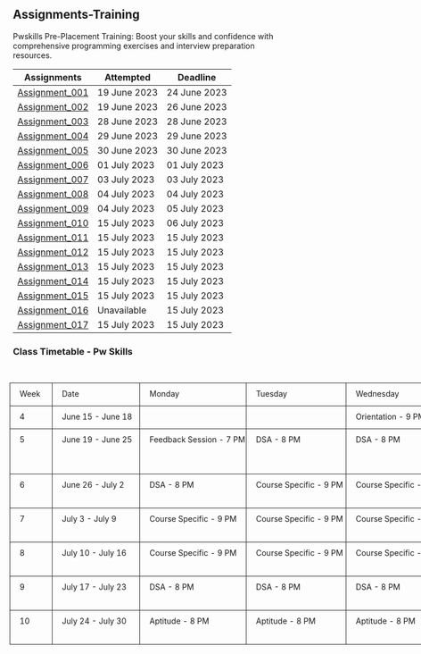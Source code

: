 ## Assignments-Training
Pwskills Pre-Placement Training: Boost your skills and confidence with comprehensive programming exercises and interview preparation resources.

|Assignments|Attempted|Deadline|
|-----|-----|-----|
|[Assignment_001](https://github.com/navneetguptacse/Assignments-Training/blob/main/Assignment_001.ipynb)| 19 June 2023|24 June 2023|
|[Assignment_002](https://github.com/navneetguptacse/Assignments-Training/blob/main/Assignment_002.ipynb)| 19 June 2023|26 June 2023|
|[Assignment_003](https://github.com/navneetguptacse/Assignments-Training/blob/main/Assignment_003.ipynb)| 28 June 2023|28 June 2023|
|[Assignment_004](https://github.com/navneetguptacse/Assignments-Training/blob/main/Assignment_004.ipynb)| 29 June 2023|29 June 2023|
|[Assignment_005](https://github.com/navneetguptacse/Assignments-Training/blob/main/Assignment_005.ipynb)| 30 June 2023|30 June 2023|
|[Assignment_006](https://github.com/navneetguptacse/Assignments-Training/blob/main/Assignment_006.ipynb)| 01 July 2023|01 July 2023|
|[Assignment_007](https://github.com/navneetguptacse/Assignments-Training/blob/main/Assignment_007.ipynb)| 03 July 2023|03 July 2023|
|[Assignment_008](https://github.com/navneetguptacse/Assignments-Training/blob/main/Assignment_008.ipynb)| 04 July 2023|04 July 2023|
|[Assignment_009](https://github.com/navneetguptacse/Assignments-Training/blob/main/Assignment_009.ipynb)| 04 July 2023|05 July 2023|
|[Assignment_010](https://github.com/navneetguptacse/Assignments-Training/blob/main/Assignment_010.ipynb)| 15 July 2023|06 July 2023|
|[Assignment_011](https://github.com/navneetguptacse/Assignments-Training/blob/main/Assignment_011.ipynb)| 15 July 2023|15 July 2023|
|[Assignment_012](https://github.com/navneetguptacse/Assignments-Training/blob/main/Assignment_012.ipynb)| 15 July 2023|15 July 2023|
|[Assignment_013](https://github.com/navneetguptacse/Assignments-Training/blob/main/Assignment_013.ipynb)| 15 July 2023|15 July 2023|
|[Assignment_014](https://github.com/navneetguptacse/Assignments-Training/blob/main/Assignment_014.ipynb)| 15 July 2023|15 July 2023|
|[Assignment_015](https://github.com/navneetguptacse/Assignments-Training/blob/main/Assignment_015.ipynb)| 15 July 2023|15 July 2023|
|[Assignment_016](https://github.com/navneetguptacse/Assignments-Training/blob/main/Assignment_016.ipynb)| Unavailable |15 July 2023|
|[Assignment_017](https://github.com/navneetguptacse/Assignments-Training/blob/main/Assignment_017.ipynb)| 15 July 2023|15 July 2023|


### Class Timetable - Pw Skills
<html>
  <body>
    <main style="display: flex; width: 100%; justify-content: center; padding-top: 5px;"><div style="max-width: 100%; min-width: 0px; width: 900px;"><div class="notion-page-content" style="flex-shrink: 0; flex-grow: 1; max-width: 100%; display: flex; align-items: flex-start; flex-direction: column; font-size: 16px; line-height: 1.5; width: 100%; z-index: 4; padding-bottom: 30vh; padding-left: calc(96px + env(safe-area-inset-left)); padding-right: calc(96px + env(safe-area-inset-right));"><div data-block-id="80b4672e-b4ea-4e14-8e3c-a7ff7c6c5fc6" class="notion-selectable notion-table-block" style="width: 1001px; max-width: 1001px; margin-top: 1px; margin-bottom: 1px; align-self: center;"><div contenteditable="false" data-content-editable-void="true" style="color: inherit; fill: inherit; position: relative; display: flex;"><div class="notion-scroller horizontal" style="flex-grow: 1; margin-left: -8px; z-index: 1; overflow: auto hidden; margin-right: 0px; margin-bottom: 0px;"><div class="notion-table-content" style="padding-left: 146.5px; padding-right: 146.5px;"><div data-block-id="80b4672e-b4ea-4e14-8e3c-a7ff7c6c5fc6" class="notion-selectable notion-table-block" style="width: 100%; position: relative; align-self: center;"><div style="display: flex;"><div style="padding: 8px 18px 18px 8px;"><div data-block-id="80b4672e-b4ea-4e14-8e3c-a7ff7c6c5fc6" class="notion-selectable notion-table-block notion-table-tbody-selectable" style="position: relative;"><div><table><tbody><tr class="notion-table-row"><td style="color: inherit; fill: inherit; border: 1px solid rgb(47, 47, 47); position: relative; vertical-align: top; text-align: start; min-width: 59px; max-width: 59px; min-height: 32px;"><div class="notion-table-cell"><div class="notion-table-cell-text" spellcheck="true" data-content-editable-leaf="true" contenteditable="false" style="max-width: 100%; width: 100%; white-space: pre-wrap; word-break: break-word; caret-color: rgba(255, 255, 255, 0.81); padding: 7px 9px; background-color: transparent; font-size: 14px; line-height: 20px;">Week</div></div></td><td style="color: inherit; fill: inherit; border: 1px solid rgb(47, 47, 47); position: relative; vertical-align: top; text-align: start; min-width: 140px; max-width: 140px; min-height: 32px;"><div class="notion-table-cell"><div class="notion-table-cell-text" spellcheck="true" data-content-editable-leaf="true" contenteditable="false" style="max-width: 100%; width: 100%; white-space: pre-wrap; word-break: break-word; caret-color: rgba(255, 255, 255, 0.81); padding: 7px 9px; background-color: transparent; font-size: 14px; line-height: 20px;">Date</div></div></td><td style="color: inherit; fill: inherit; border: 1px solid rgb(47, 47, 47); position: relative; vertical-align: top; text-align: start; min-width: 174px; max-width: 174px; min-height: 32px;"><div class="notion-table-cell"><div class="notion-table-cell-text" spellcheck="true" data-content-editable-leaf="true" contenteditable="false" style="max-width: 100%; width: 100%; white-space: pre-wrap; word-break: break-word; caret-color: rgba(255, 255, 255, 0.81); padding: 7px 9px; background-color: transparent; font-size: 14px; line-height: 20px;">Monday</div></div></td><td style="color: inherit; fill: inherit; border: 1px solid rgb(47, 47, 47); position: relative; vertical-align: top; text-align: start; min-width: 162px; max-width: 162px; min-height: 32px;"><div class="notion-table-cell"><div class="notion-table-cell-text" spellcheck="true" data-content-editable-leaf="true" contenteditable="false" style="max-width: 100%; width: 100%; white-space: pre-wrap; word-break: break-word; caret-color: rgba(255, 255, 255, 0.81); padding: 7px 9px; background-color: transparent; font-size: 14px; line-height: 20px;">Tuesday</div></div></td><td style="color: inherit; fill: inherit; border: 1px solid rgb(47, 47, 47); position: relative; vertical-align: top; text-align: start; min-width: 163px; max-width: 163px; min-height: 32px;"><div class="notion-table-cell"><div class="notion-table-cell-text" spellcheck="true" data-content-editable-leaf="true" contenteditable="false" style="max-width: 100%; width: 100%; white-space: pre-wrap; word-break: break-word; caret-color: rgba(255, 255, 255, 0.81); padding: 7px 9px; background-color: transparent; font-size: 14px; line-height: 20px;">Wednesday</div></div></td><td style="color: inherit; fill: inherit; border: 1px solid rgb(47, 47, 47); position: relative; vertical-align: top; text-align: start; min-width: 154px; max-width: 154px; min-height: 32px;"><div class="notion-table-cell"><div class="notion-table-cell-text" spellcheck="true" data-content-editable-leaf="true" contenteditable="false" style="max-width: 100%; width: 100%; white-space: pre-wrap; word-break: break-word; caret-color: rgba(255, 255, 255, 0.81); padding: 7px 9px; background-color: transparent; font-size: 14px; line-height: 20px;">Thursday</div></div></td><td style="color: inherit; fill: inherit; border: 1px solid rgb(47, 47, 47); position: relative; vertical-align: top; text-align: start; min-width: 164px; max-width: 164px; min-height: 32px;"><div class="notion-table-cell"><div class="notion-table-cell-text" spellcheck="true" data-content-editable-leaf="true" contenteditable="false" style="max-width: 100%; width: 100%; white-space: pre-wrap; word-break: break-word; caret-color: rgba(255, 255, 255, 0.81); padding: 7px 9px; background-color: transparent; font-size: 14px; line-height: 20px;">Friday</div></div></td><td style="color: inherit; fill: inherit; border: 1px solid rgb(47, 47, 47); position: relative; vertical-align: top; text-align: start; min-width: 144px; max-width: 144px; min-height: 32px;"><div class="notion-table-cell"><div class="notion-table-cell-text" spellcheck="true" data-content-editable-leaf="true" contenteditable="false" style="max-width: 100%; width: 100%; white-space: pre-wrap; word-break: break-word; caret-color: rgba(255, 255, 255, 0.81); padding: 7px 9px; background-color: transparent; font-size: 14px; line-height: 20px;">Saturday</div></div></td><td style="color: inherit; fill: inherit; border: 1px solid rgb(47, 47, 47); position: relative; vertical-align: top; text-align: start; min-width: 154px; max-width: 154px; min-height: 32px;"><div class="notion-table-cell"><div class="notion-table-cell-text" spellcheck="true" data-content-editable-leaf="true" contenteditable="false" style="max-width: 100%; width: 100%; white-space: pre-wrap; word-break: break-word; caret-color: rgba(255, 255, 255, 0.81); padding: 7px 9px; background-color: transparent; font-size: 14px; line-height: 20px;">Sunday</div></div></td></tr><tr class="notion-table-row"><td style="color: inherit; fill: inherit; border: 1px solid rgb(47, 47, 47); position: relative; vertical-align: top; text-align: start; min-width: 59px; max-width: 59px; min-height: 32px;"><div class="notion-table-cell"><div class="notion-table-cell-text" spellcheck="true" data-content-editable-leaf="true" contenteditable="false" style="max-width: 100%; width: 100%; white-space: pre-wrap; word-break: break-word; caret-color: rgba(255, 255, 255, 0.81); padding: 7px 9px; background-color: transparent; font-size: 14px; line-height: 20px;">4</div></div></td><td style="color: inherit; fill: inherit; border: 1px solid rgb(47, 47, 47); position: relative; vertical-align: top; text-align: start; min-width: 140px; max-width: 140px; min-height: 32px;"><div class="notion-table-cell"><div class="notion-table-cell-text" spellcheck="true" data-content-editable-leaf="true" contenteditable="false" style="max-width: 100%; width: 100%; white-space: pre-wrap; word-break: break-word; caret-color: rgba(255, 255, 255, 0.81); padding: 7px 9px; background-color: transparent; font-size: 14px; line-height: 20px;">June 15 - June 18</div></div></td><td style="color: inherit; fill: inherit; border: 1px solid rgb(47, 47, 47); position: relative; vertical-align: top; text-align: start; min-width: 174px; max-width: 174px; min-height: 32px;"><div class="notion-table-cell"><div class="notion-table-cell-text" spellcheck="true" data-content-editable-leaf="true" contenteditable="false" style="max-width: 100%; width: 100%; white-space: pre-wrap; word-break: break-word; caret-color: rgba(255, 255, 255, 0.81); padding: 7px 9px; background-color: transparent; font-size: 14px; line-height: 20px; min-height: 1em; color: rgba(255, 255, 255, 0.81); -webkit-text-fill-color: rgba(255, 255, 255, 0.282);"></div></div></td><td style="color: inherit; fill: inherit; border: 1px solid rgb(47, 47, 47); position: relative; vertical-align: top; text-align: start; min-width: 162px; max-width: 162px; min-height: 32px;"><div class="notion-table-cell"><div class="notion-table-cell-text" spellcheck="true" data-content-editable-leaf="true" contenteditable="false" style="max-width: 100%; width: 100%; white-space: pre-wrap; word-break: break-word; caret-color: rgba(255, 255, 255, 0.81); padding: 7px 9px; background-color: transparent; font-size: 14px; line-height: 20px; min-height: 1em; color: rgba(255, 255, 255, 0.81); -webkit-text-fill-color: rgba(255, 255, 255, 0.282);"></div></div></td><td style="color: inherit; fill: inherit; border: 1px solid rgb(47, 47, 47); position: relative; vertical-align: top; text-align: start; min-width: 163px; max-width: 163px; min-height: 32px;"><div class="notion-table-cell"><div class="notion-table-cell-text" spellcheck="true" data-content-editable-leaf="true" contenteditable="false" style="max-width: 100%; width: 100%; white-space: pre-wrap; word-break: break-word; caret-color: rgba(255, 255, 255, 0.81); padding: 7px 9px; background-color: transparent; font-size: 14px; line-height: 20px;">Orientation - 9 PM</div></div></td><td style="color: inherit; fill: inherit; border: 1px solid rgb(47, 47, 47); position: relative; vertical-align: top; text-align: start; min-width: 154px; max-width: 154px; min-height: 32px;"><div class="notion-table-cell"><div class="notion-table-cell-text" spellcheck="true" data-content-editable-leaf="true" contenteditable="false" style="max-width: 100%; width: 100%; white-space: pre-wrap; word-break: break-word; caret-color: rgba(255, 255, 255, 0.81); padding: 7px 9px; background-color: transparent; font-size: 14px; line-height: 20px;">Orientation - 9 PM</div></div></td><td style="color: inherit; fill: inherit; border: 1px solid rgb(47, 47, 47); position: relative; vertical-align: top; text-align: start; min-width: 164px; max-width: 164px; min-height: 32px;"><div class="notion-table-cell"><div class="notion-table-cell-text" spellcheck="true" data-content-editable-leaf="true" contenteditable="false" style="max-width: 100%; width: 100%; white-space: pre-wrap; word-break: break-word; caret-color: rgba(255, 255, 255, 0.81); padding: 7px 9px; background-color: transparent; font-size: 14px; line-height: 20px;">DSA - 9 PM</div></div></td><td style="color: inherit; fill: inherit; border: 1px solid rgb(47, 47, 47); position: relative; vertical-align: top; text-align: start; min-width: 144px; max-width: 144px; min-height: 32px;"><div class="notion-table-cell"><div class="notion-table-cell-text" spellcheck="true" data-content-editable-leaf="true" contenteditable="false" style="max-width: 100%; width: 100%; white-space: pre-wrap; word-break: break-word; caret-color: rgba(255, 255, 255, 0.81); padding: 7px 9px; background-color: transparent; font-size: 14px; line-height: 20px;">DSA - 9 PM</div></div></td><td style="color: inherit; fill: inherit; border: 1px solid rgb(47, 47, 47); position: relative; vertical-align: top; text-align: start; min-width: 154px; max-width: 154px; min-height: 32px;"><div class="notion-table-cell"><div class="notion-table-cell-text" spellcheck="true" data-content-editable-leaf="true" contenteditable="false" style="max-width: 100%; width: 100%; white-space: pre-wrap; word-break: break-word; caret-color: rgba(255, 255, 255, 0.81); padding: 7px 9px; background-color: transparent; font-size: 14px; line-height: 20px; min-height: 1em; color: rgba(255, 255, 255, 0.81); -webkit-text-fill-color: rgba(255, 255, 255, 0.282);"></div></div></td></tr><tr class="notion-table-row"><td style="color: inherit; fill: inherit; border: 1px solid rgb(47, 47, 47); position: relative; vertical-align: top; text-align: start; min-width: 59px; max-width: 59px; min-height: 32px;"><div class="notion-table-cell"><div class="notion-table-cell-text" spellcheck="true" data-content-editable-leaf="true" contenteditable="false" style="max-width: 100%; width: 100%; white-space: pre-wrap; word-break: break-word; caret-color: rgba(255, 255, 255, 0.81); padding: 7px 9px; background-color: transparent; font-size: 14px; line-height: 20px;">5</div></div></td><td style="color: inherit; fill: inherit; border: 1px solid rgb(47, 47, 47); position: relative; vertical-align: top; text-align: start; min-width: 140px; max-width: 140px; min-height: 32px;"><div class="notion-table-cell"><div class="notion-table-cell-text" spellcheck="true" data-content-editable-leaf="true" contenteditable="false" style="max-width: 100%; width: 100%; white-space: pre-wrap; word-break: break-word; caret-color: rgba(255, 255, 255, 0.81); padding: 7px 9px; background-color: transparent; font-size: 14px; line-height: 20px;">June 19 - June 25</div></div></td><td style="color: inherit; fill: inherit; border: 1px solid rgb(47, 47, 47); position: relative; vertical-align: top; text-align: start; min-width: 174px; max-width: 174px; min-height: 32px;"><div class="notion-table-cell"><div class="notion-table-cell-text" spellcheck="true" data-content-editable-leaf="true" contenteditable="false" style="max-width: 100%; width: 100%; white-space: pre-wrap; word-break: break-word; caret-color: rgba(255, 255, 255, 0.81); padding: 7px 9px; background-color: transparent; font-size: 14px; line-height: 20px;">Feedback Session - 7 PM</div></div></td><td style="color: inherit; fill: inherit; border: 1px solid rgb(47, 47, 47); position: relative; vertical-align: top; text-align: start; min-width: 162px; max-width: 162px; min-height: 32px;"><div class="notion-table-cell"><div class="notion-table-cell-text" spellcheck="true" data-content-editable-leaf="true" contenteditable="false" style="max-width: 100%; width: 100%; white-space: pre-wrap; word-break: break-word; caret-color: rgba(255, 255, 255, 0.81); padding: 7px 9px; background-color: transparent; font-size: 14px; line-height: 20px;">DSA - 8 PM</div></div></td><td style="color: inherit; fill: inherit; border: 1px solid rgb(47, 47, 47); position: relative; vertical-align: top; text-align: start; min-width: 163px; max-width: 163px; min-height: 32px;"><div class="notion-table-cell"><div class="notion-table-cell-text" spellcheck="true" data-content-editable-leaf="true" contenteditable="false" style="max-width: 100%; width: 100%; white-space: pre-wrap; word-break: break-word; caret-color: rgba(255, 255, 255, 0.81); padding: 7px 9px; background-color: transparent; font-size: 14px; line-height: 20px;">DSA - 8 PM</div></div></td><td style="color: inherit; fill: inherit; border: 1px solid rgb(47, 47, 47); position: relative; vertical-align: top; text-align: start; min-width: 154px; max-width: 154px; min-height: 32px;"><div class="notion-table-cell"><div class="notion-table-cell-text" spellcheck="true" data-content-editable-leaf="true" contenteditable="false" style="max-width: 100%; width: 100%; white-space: pre-wrap; word-break: break-word; caret-color: rgba(255, 255, 255, 0.81); padding: 7px 9px; background-color: transparent; font-size: 14px; line-height: 20px;">DSA - 8 PM</div></div></td><td style="color: inherit; fill: inherit; border: 1px solid rgb(47, 47, 47); position: relative; vertical-align: top; text-align: start; min-width: 164px; max-width: 164px; min-height: 32px;"><div class="notion-table-cell"><div class="notion-table-cell-text" spellcheck="true" data-content-editable-leaf="true" contenteditable="false" style="max-width: 100%; width: 100%; white-space: pre-wrap; word-break: break-word; caret-color: rgba(255, 255, 255, 0.81); padding: 7px 9px; background-color: transparent; font-size: 14px; line-height: 20px;">DSA - 8 PM</div></div></td><td style="color: inherit; fill: inherit; border: 1px solid rgb(47, 47, 47); position: relative; vertical-align: top; text-align: start; min-width: 144px; max-width: 144px; min-height: 32px;"><div class="notion-table-cell"><div class="notion-table-cell-text" spellcheck="true" data-content-editable-leaf="true" contenteditable="false" style="max-width: 100%; width: 100%; white-space: pre-wrap; word-break: break-word; caret-color: rgba(255, 255, 255, 0.81); padding: 7px 9px; background-color: transparent; font-size: 14px; line-height: 20px;">Profile Building - 7:30 PM
DSA - 9 PM</div></div></td><td style="color: inherit; fill: inherit; border: 1px solid rgb(47, 47, 47); position: relative; vertical-align: top; text-align: start; min-width: 154px; max-width: 154px; min-height: 32px;"><div class="notion-table-cell"><div class="notion-table-cell-text" spellcheck="true" data-content-editable-leaf="true" contenteditable="false" style="max-width: 100%; width: 100%; white-space: pre-wrap; word-break: break-word; caret-color: rgba(255, 255, 255, 0.81); padding: 7px 9px; background-color: transparent; font-size: 14px; line-height: 20px;">Mock Test - DSA</div></div></td></tr><tr class="notion-table-row"><td style="color: inherit; fill: inherit; border: 1px solid rgb(47, 47, 47); position: relative; vertical-align: top; text-align: start; min-width: 59px; max-width: 59px; min-height: 32px;"><div class="notion-table-cell"><div class="notion-table-cell-text" spellcheck="true" data-content-editable-leaf="true" contenteditable="false" style="max-width: 100%; width: 100%; white-space: pre-wrap; word-break: break-word; caret-color: rgba(255, 255, 255, 0.81); padding: 7px 9px; background-color: transparent; font-size: 14px; line-height: 20px;">6</div></div></td><td style="color: inherit; fill: inherit; border: 1px solid rgb(47, 47, 47); position: relative; vertical-align: top; text-align: start; min-width: 140px; max-width: 140px; min-height: 32px;"><div class="notion-table-cell"><div class="notion-table-cell-text" spellcheck="true" data-content-editable-leaf="true" contenteditable="false" style="max-width: 100%; width: 100%; white-space: pre-wrap; word-break: break-word; caret-color: rgba(255, 255, 255, 0.81); padding: 7px 9px; background-color: transparent; font-size: 14px; line-height: 20px;">June 26 - July 2</div></div></td><td style="color: inherit; fill: inherit; border: 1px solid rgb(47, 47, 47); position: relative; vertical-align: top; text-align: start; min-width: 174px; max-width: 174px; min-height: 32px;"><div class="notion-table-cell"><div class="notion-table-cell-text" spellcheck="true" data-content-editable-leaf="true" contenteditable="false" style="max-width: 100%; width: 100%; white-space: pre-wrap; word-break: break-word; caret-color: rgba(255, 255, 255, 0.81); padding: 7px 9px; background-color: transparent; font-size: 14px; line-height: 20px;">DSA - 8 PM</div></div></td><td style="color: inherit; fill: inherit; border: 1px solid rgb(47, 47, 47); position: relative; vertical-align: top; text-align: start; min-width: 162px; max-width: 162px; min-height: 32px;"><div class="notion-table-cell"><div class="notion-table-cell-text" spellcheck="true" data-content-editable-leaf="true" contenteditable="false" style="max-width: 100%; width: 100%; white-space: pre-wrap; word-break: break-word; caret-color: rgba(255, 255, 255, 0.81); padding: 7px 9px; background-color: transparent; font-size: 14px; line-height: 20px;">Course Specific - 9 PM</div></div></td><td style="color: inherit; fill: inherit; border: 1px solid rgb(47, 47, 47); position: relative; vertical-align: top; text-align: start; min-width: 163px; max-width: 163px; min-height: 32px;"><div class="notion-table-cell"><div class="notion-table-cell-text" spellcheck="true" data-content-editable-leaf="true" contenteditable="false" style="max-width: 100%; width: 100%; white-space: pre-wrap; word-break: break-word; caret-color: rgba(255, 255, 255, 0.81); padding: 7px 9px; background-color: transparent; font-size: 14px; line-height: 20px;">Course Specific - 9 PM</div></div></td><td style="color: inherit; fill: inherit; border: 1px solid rgb(47, 47, 47); position: relative; vertical-align: top; text-align: start; min-width: 154px; max-width: 154px; min-height: 32px;"><div class="notion-table-cell"><div class="notion-table-cell-text" spellcheck="true" data-content-editable-leaf="true" contenteditable="false" style="max-width: 100%; width: 100%; white-space: pre-wrap; word-break: break-word; caret-color: rgba(255, 255, 255, 0.81); padding: 7px 9px; background-color: transparent; font-size: 14px; line-height: 20px;">Course Specific - 9 PM</div></div></td><td style="color: inherit; fill: inherit; border: 1px solid rgb(47, 47, 47); position: relative; vertical-align: top; text-align: start; min-width: 164px; max-width: 164px; min-height: 32px;"><div class="notion-table-cell"><div class="notion-table-cell-text" spellcheck="true" data-content-editable-leaf="true" contenteditable="false" style="max-width: 100%; width: 100%; white-space: pre-wrap; word-break: break-word; caret-color: rgba(255, 255, 255, 0.81); padding: 7px 9px; background-color: transparent; font-size: 14px; line-height: 20px;">Course Specific - 9 PM</div></div></td><td style="color: inherit; fill: inherit; border: 1px solid rgb(47, 47, 47); position: relative; vertical-align: top; text-align: start; min-width: 144px; max-width: 144px; min-height: 32px;"><div class="notion-table-cell"><div class="notion-table-cell-text" spellcheck="true" data-content-editable-leaf="true" contenteditable="false" style="max-width: 100%; width: 100%; white-space: pre-wrap; word-break: break-word; caret-color: rgba(255, 255, 255, 0.81); padding: 7px 9px; background-color: transparent; font-size: 14px; line-height: 20px;">Soft Skills - 12 PM
Profile Building</div></div></td><td style="color: inherit; fill: inherit; border: 1px solid rgb(47, 47, 47); position: relative; vertical-align: top; text-align: start; min-width: 154px; max-width: 154px; min-height: 32px;"><div class="notion-table-cell"><div class="notion-table-cell-text" spellcheck="true" data-content-editable-leaf="true" contenteditable="false" style="max-width: 100%; width: 100%; white-space: pre-wrap; word-break: break-word; caret-color: rgba(255, 255, 255, 0.81); padding: 7px 9px; background-color: transparent; font-size: 14px; line-height: 20px;">Mock Test - Course Specific</div></div></td></tr><tr class="notion-table-row"><td style="color: inherit; fill: inherit; border: 1px solid rgb(47, 47, 47); position: relative; vertical-align: top; text-align: start; min-width: 59px; max-width: 59px; min-height: 32px;"><div class="notion-table-cell"><div class="notion-table-cell-text" spellcheck="true" data-content-editable-leaf="true" contenteditable="false" style="max-width: 100%; width: 100%; white-space: pre-wrap; word-break: break-word; caret-color: rgba(255, 255, 255, 0.81); padding: 7px 9px; background-color: transparent; font-size: 14px; line-height: 20px;">7</div></div></td><td style="color: inherit; fill: inherit; border: 1px solid rgb(47, 47, 47); position: relative; vertical-align: top; text-align: start; min-width: 140px; max-width: 140px; min-height: 32px;"><div class="notion-table-cell"><div class="notion-table-cell-text" spellcheck="true" data-content-editable-leaf="true" contenteditable="false" style="max-width: 100%; width: 100%; white-space: pre-wrap; word-break: break-word; caret-color: rgba(255, 255, 255, 0.81); padding: 7px 9px; background-color: transparent; font-size: 14px; line-height: 20px;">July 3 - July 9</div></div></td><td style="color: inherit; fill: inherit; border: 1px solid rgb(47, 47, 47); position: relative; vertical-align: top; text-align: start; min-width: 174px; max-width: 174px; min-height: 32px;"><div class="notion-table-cell"><div class="notion-table-cell-text" spellcheck="true" data-content-editable-leaf="true" contenteditable="false" style="max-width: 100%; width: 100%; white-space: pre-wrap; word-break: break-word; caret-color: rgba(255, 255, 255, 0.81); padding: 7px 9px; background-color: transparent; font-size: 14px; line-height: 20px;">Course Specific - 9 PM</div></div></td><td style="color: inherit; fill: inherit; border: 1px solid rgb(47, 47, 47); position: relative; vertical-align: top; text-align: start; min-width: 162px; max-width: 162px; min-height: 32px;"><div class="notion-table-cell"><div class="notion-table-cell-text" spellcheck="true" data-content-editable-leaf="true" contenteditable="false" style="max-width: 100%; width: 100%; white-space: pre-wrap; word-break: break-word; caret-color: rgba(255, 255, 255, 0.81); padding: 7px 9px; background-color: transparent; font-size: 14px; line-height: 20px;">Course Specific - 9 PM</div></div></td><td style="color: inherit; fill: inherit; border: 1px solid rgb(47, 47, 47); position: relative; vertical-align: top; text-align: start; min-width: 163px; max-width: 163px; min-height: 32px;"><div class="notion-table-cell"><div class="notion-table-cell-text" spellcheck="true" data-content-editable-leaf="true" contenteditable="false" style="max-width: 100%; width: 100%; white-space: pre-wrap; word-break: break-word; caret-color: rgba(255, 255, 255, 0.81); padding: 7px 9px; background-color: transparent; font-size: 14px; line-height: 20px;">Course Specific - 9 PM</div></div></td><td style="color: inherit; fill: inherit; border: 1px solid rgb(47, 47, 47); position: relative; vertical-align: top; text-align: start; min-width: 154px; max-width: 154px; min-height: 32px;"><div class="notion-table-cell"><div class="notion-table-cell-text" spellcheck="true" data-content-editable-leaf="true" contenteditable="false" style="max-width: 100%; width: 100%; white-space: pre-wrap; word-break: break-word; caret-color: rgba(255, 255, 255, 0.81); padding: 7px 9px; background-color: transparent; font-size: 14px; line-height: 20px;">Course Specific - 9 PM</div></div></td><td style="color: inherit; fill: inherit; border: 1px solid rgb(47, 47, 47); position: relative; vertical-align: top; text-align: start; min-width: 164px; max-width: 164px; min-height: 32px;"><div class="notion-table-cell"><div class="notion-table-cell-text" spellcheck="true" data-content-editable-leaf="true" contenteditable="false" style="max-width: 100%; width: 100%; white-space: pre-wrap; word-break: break-word; caret-color: rgba(255, 255, 255, 0.81); padding: 7px 9px; background-color: transparent; font-size: 14px; line-height: 20px;">Course Specific - 9 PM</div></div></td><td style="color: inherit; fill: inherit; border: 1px solid rgb(47, 47, 47); position: relative; vertical-align: top; text-align: start; min-width: 144px; max-width: 144px; min-height: 32px;"><div class="notion-table-cell"><div class="notion-table-cell-text" spellcheck="true" data-content-editable-leaf="true" contenteditable="false" style="max-width: 100%; width: 100%; white-space: pre-wrap; word-break: break-word; caret-color: rgba(255, 255, 255, 0.81); padding: 7px 9px; background-color: transparent; font-size: 14px; line-height: 20px;">Soft Skills - 12 PM
Profile Building</div></div></td><td style="color: inherit; fill: inherit; border: 1px solid rgb(47, 47, 47); position: relative; vertical-align: top; text-align: start; min-width: 154px; max-width: 154px; min-height: 32px;"><div class="notion-table-cell"><div class="notion-table-cell-text" spellcheck="true" data-content-editable-leaf="true" contenteditable="false" style="max-width: 100%; width: 100%; white-space: pre-wrap; word-break: break-word; caret-color: rgba(255, 255, 255, 0.81); padding: 7px 9px; background-color: transparent; font-size: 14px; line-height: 20px;">Mock Test - Course Specific</div></div></td></tr><tr class="notion-table-row"><td style="color: inherit; fill: inherit; border: 1px solid rgb(47, 47, 47); position: relative; vertical-align: top; text-align: start; min-width: 59px; max-width: 59px; min-height: 32px;"><div class="notion-table-cell"><div class="notion-table-cell-text" spellcheck="true" data-content-editable-leaf="true" contenteditable="false" style="max-width: 100%; width: 100%; white-space: pre-wrap; word-break: break-word; caret-color: rgba(255, 255, 255, 0.81); padding: 7px 9px; background-color: transparent; font-size: 14px; line-height: 20px;">8</div></div></td><td style="color: inherit; fill: inherit; border: 1px solid rgb(47, 47, 47); position: relative; vertical-align: top; text-align: start; min-width: 140px; max-width: 140px; min-height: 32px;"><div class="notion-table-cell"><div class="notion-table-cell-text" spellcheck="true" data-content-editable-leaf="true" contenteditable="false" style="max-width: 100%; width: 100%; white-space: pre-wrap; word-break: break-word; caret-color: rgba(255, 255, 255, 0.81); padding: 7px 9px; background-color: transparent; font-size: 14px; line-height: 20px;">July 10 - July 16</div></div></td><td style="color: inherit; fill: inherit; border: 1px solid rgb(47, 47, 47); position: relative; vertical-align: top; text-align: start; min-width: 174px; max-width: 174px; min-height: 32px;"><div class="notion-table-cell"><div class="notion-table-cell-text" spellcheck="true" data-content-editable-leaf="true" contenteditable="false" style="max-width: 100%; width: 100%; white-space: pre-wrap; word-break: break-word; caret-color: rgba(255, 255, 255, 0.81); padding: 7px 9px; background-color: transparent; font-size: 14px; line-height: 20px;">Course Specific - 9 PM</div></div></td><td style="color: inherit; fill: inherit; border: 1px solid rgb(47, 47, 47); position: relative; vertical-align: top; text-align: start; min-width: 162px; max-width: 162px; min-height: 32px;"><div class="notion-table-cell"><div class="notion-table-cell-text" spellcheck="true" data-content-editable-leaf="true" contenteditable="false" style="max-width: 100%; width: 100%; white-space: pre-wrap; word-break: break-word; caret-color: rgba(255, 255, 255, 0.81); padding: 7px 9px; background-color: transparent; font-size: 14px; line-height: 20px;">Course Specific - 9 PM</div></div></td><td style="color: inherit; fill: inherit; border: 1px solid rgb(47, 47, 47); position: relative; vertical-align: top; text-align: start; min-width: 163px; max-width: 163px; min-height: 32px;"><div class="notion-table-cell"><div class="notion-table-cell-text" spellcheck="true" data-content-editable-leaf="true" contenteditable="false" style="max-width: 100%; width: 100%; white-space: pre-wrap; word-break: break-word; caret-color: rgba(255, 255, 255, 0.81); padding: 7px 9px; background-color: transparent; font-size: 14px; line-height: 20px;">Course Specific - 9 PM</div></div></td><td style="color: inherit; fill: inherit; border: 1px solid rgb(47, 47, 47); position: relative; vertical-align: top; text-align: start; min-width: 154px; max-width: 154px; min-height: 32px;"><div class="notion-table-cell"><div class="notion-table-cell-text" spellcheck="true" data-content-editable-leaf="true" contenteditable="false" style="max-width: 100%; width: 100%; white-space: pre-wrap; word-break: break-word; caret-color: rgba(255, 255, 255, 0.81); padding: 7px 9px; background-color: transparent; font-size: 14px; line-height: 20px;">Course Specific - 9 PM</div></div></td><td style="color: inherit; fill: inherit; border: 1px solid rgb(47, 47, 47); position: relative; vertical-align: top; text-align: start; min-width: 164px; max-width: 164px; min-height: 32px;"><div class="notion-table-cell"><div class="notion-table-cell-text" spellcheck="true" data-content-editable-leaf="true" contenteditable="false" style="max-width: 100%; width: 100%; white-space: pre-wrap; word-break: break-word; caret-color: rgba(255, 255, 255, 0.81); padding: 7px 9px; background-color: transparent; font-size: 14px; line-height: 20px;">DSA - 8 PM</div></div></td><td style="color: inherit; fill: inherit; border: 1px solid rgb(47, 47, 47); position: relative; vertical-align: top; text-align: start; min-width: 144px; max-width: 144px; min-height: 32px;"><div class="notion-table-cell"><div class="notion-table-cell-text" spellcheck="true" data-content-editable-leaf="true" contenteditable="false" style="max-width: 100%; width: 100%; white-space: pre-wrap; word-break: break-word; caret-color: rgba(255, 255, 255, 0.81); padding: 7px 9px; background-color: transparent; font-size: 14px; line-height: 20px;">Soft Skills - 12 PM
DSA - 8 PM</div></div></td><td style="color: inherit; fill: inherit; border: 1px solid rgb(47, 47, 47); position: relative; vertical-align: top; text-align: start; min-width: 154px; max-width: 154px; min-height: 32px;"><div class="notion-table-cell"><div class="notion-table-cell-text" spellcheck="true" data-content-editable-leaf="true" contenteditable="false" style="max-width: 100%; width: 100%; white-space: pre-wrap; word-break: break-word; caret-color: rgba(255, 255, 255, 0.81); padding: 7px 9px; background-color: transparent; font-size: 14px; line-height: 20px;">Mock Test - DSA</div></div></td></tr><tr class="notion-table-row"><td style="color: inherit; fill: inherit; border: 1px solid rgb(47, 47, 47); position: relative; vertical-align: top; text-align: start; min-width: 59px; max-width: 59px; min-height: 32px;"><div class="notion-table-cell"><div class="notion-table-cell-text" spellcheck="true" data-content-editable-leaf="true" contenteditable="false" style="max-width: 100%; width: 100%; white-space: pre-wrap; word-break: break-word; caret-color: rgba(255, 255, 255, 0.81); padding: 7px 9px; background-color: transparent; font-size: 14px; line-height: 20px;">9</div></div></td><td style="color: inherit; fill: inherit; border: 1px solid rgb(47, 47, 47); position: relative; vertical-align: top; text-align: start; min-width: 140px; max-width: 140px; min-height: 32px;"><div class="notion-table-cell"><div class="notion-table-cell-text" spellcheck="true" data-content-editable-leaf="true" contenteditable="false" style="max-width: 100%; width: 100%; white-space: pre-wrap; word-break: break-word; caret-color: rgba(255, 255, 255, 0.81); padding: 7px 9px; background-color: transparent; font-size: 14px; line-height: 20px;">July 17 - July 23</div></div></td><td style="color: inherit; fill: inherit; border: 1px solid rgb(47, 47, 47); position: relative; vertical-align: top; text-align: start; min-width: 174px; max-width: 174px; min-height: 32px;"><div class="notion-table-cell"><div class="notion-table-cell-text" spellcheck="true" data-content-editable-leaf="true" contenteditable="false" style="max-width: 100%; width: 100%; white-space: pre-wrap; word-break: break-word; caret-color: rgba(255, 255, 255, 0.81); padding: 7px 9px; background-color: transparent; font-size: 14px; line-height: 20px;">DSA - 8 PM</div></div></td><td style="color: inherit; fill: inherit; border: 1px solid rgb(47, 47, 47); position: relative; vertical-align: top; text-align: start; min-width: 162px; max-width: 162px; min-height: 32px;"><div class="notion-table-cell"><div class="notion-table-cell-text" spellcheck="true" data-content-editable-leaf="true" contenteditable="false" style="max-width: 100%; width: 100%; white-space: pre-wrap; word-break: break-word; caret-color: rgba(255, 255, 255, 0.81); padding: 7px 9px; background-color: transparent; font-size: 14px; line-height: 20px;">DSA - 8 PM</div></div></td><td style="color: inherit; fill: inherit; border: 1px solid rgb(47, 47, 47); position: relative; vertical-align: top; text-align: start; min-width: 163px; max-width: 163px; min-height: 32px;"><div class="notion-table-cell"><div class="notion-table-cell-text" spellcheck="true" data-content-editable-leaf="true" contenteditable="false" style="max-width: 100%; width: 100%; white-space: pre-wrap; word-break: break-word; caret-color: rgba(255, 255, 255, 0.81); padding: 7px 9px; background-color: transparent; font-size: 14px; line-height: 20px;">DSA - 8 PM</div></div></td><td style="color: inherit; fill: inherit; border: 1px solid rgb(47, 47, 47); position: relative; vertical-align: top; text-align: start; min-width: 154px; max-width: 154px; min-height: 32px;"><div class="notion-table-cell"><div class="notion-table-cell-text" spellcheck="true" data-content-editable-leaf="true" contenteditable="false" style="max-width: 100%; width: 100%; white-space: pre-wrap; word-break: break-word; caret-color: rgba(255, 255, 255, 0.81); padding: 7px 9px; background-color: transparent; font-size: 14px; line-height: 20px;">DSA - 8 PM</div></div></td><td style="color: inherit; fill: inherit; border: 1px solid rgb(47, 47, 47); position: relative; vertical-align: top; text-align: start; min-width: 164px; max-width: 164px; min-height: 32px;"><div class="notion-table-cell"><div class="notion-table-cell-text" spellcheck="true" data-content-editable-leaf="true" contenteditable="false" style="max-width: 100%; width: 100%; white-space: pre-wrap; word-break: break-word; caret-color: rgba(255, 255, 255, 0.81); padding: 7px 9px; background-color: transparent; font-size: 14px; line-height: 20px;">DSA - 8 PM</div></div></td><td style="color: inherit; fill: inherit; border: 1px solid rgb(47, 47, 47); position: relative; vertical-align: top; text-align: start; min-width: 144px; max-width: 144px; min-height: 32px;"><div class="notion-table-cell"><div class="notion-table-cell-text" spellcheck="true" data-content-editable-leaf="true" contenteditable="false" style="max-width: 100%; width: 100%; white-space: pre-wrap; word-break: break-word; caret-color: rgba(255, 255, 255, 0.81); padding: 7px 9px; background-color: transparent; font-size: 14px; line-height: 20px;">Soft Skills - 12 PM
DSA - 8 PM</div></div></td><td style="color: inherit; fill: inherit; border: 1px solid rgb(47, 47, 47); position: relative; vertical-align: top; text-align: start; min-width: 154px; max-width: 154px; min-height: 32px;"><div class="notion-table-cell"><div class="notion-table-cell-text" spellcheck="true" data-content-editable-leaf="true" contenteditable="false" style="max-width: 100%; width: 100%; white-space: pre-wrap; word-break: break-word; caret-color: rgba(255, 255, 255, 0.81); padding: 7px 9px; background-color: transparent; font-size: 14px; line-height: 20px;">Mock Test - DSA</div></div></td></tr><tr class="notion-table-row"><td style="color: inherit; fill: inherit; border: 1px solid rgb(47, 47, 47); position: relative; vertical-align: top; text-align: start; min-width: 59px; max-width: 59px; min-height: 32px;"><div class="notion-table-cell"><div class="notion-table-cell-text" spellcheck="true" data-content-editable-leaf="true" contenteditable="false" style="max-width: 100%; width: 100%; white-space: pre-wrap; word-break: break-word; caret-color: rgba(255, 255, 255, 0.81); padding: 7px 9px; background-color: transparent; font-size: 14px; line-height: 20px;">10</div></div></td><td style="color: inherit; fill: inherit; border: 1px solid rgb(47, 47, 47); position: relative; vertical-align: top; text-align: start; min-width: 140px; max-width: 140px; min-height: 32px;"><div class="notion-table-cell"><div class="notion-table-cell-text" spellcheck="true" data-content-editable-leaf="true" contenteditable="false" style="max-width: 100%; width: 100%; white-space: pre-wrap; word-break: break-word; caret-color: rgba(255, 255, 255, 0.81); padding: 7px 9px; background-color: transparent; font-size: 14px; line-height: 20px;">July 24 - July 30</div></div></td><td style="color: inherit; fill: inherit; border: 1px solid rgb(47, 47, 47); position: relative; vertical-align: top; text-align: start; min-width: 174px; max-width: 174px; min-height: 32px;"><div class="notion-table-cell"><div class="notion-table-cell-text" spellcheck="true" data-content-editable-leaf="true" contenteditable="false" style="max-width: 100%; width: 100%; white-space: pre-wrap; word-break: break-word; caret-color: rgba(255, 255, 255, 0.81); padding: 7px 9px; background-color: transparent; font-size: 14px; line-height: 20px;">Aptitude - 8 PM</div></div></td><td style="color: inherit; fill: inherit; border: 1px solid rgb(47, 47, 47); position: relative; vertical-align: top; text-align: start; min-width: 162px; max-width: 162px; min-height: 32px;"><div class="notion-table-cell"><div class="notion-table-cell-text" spellcheck="true" data-content-editable-leaf="true" contenteditable="false" style="max-width: 100%; width: 100%; white-space: pre-wrap; word-break: break-word; caret-color: rgba(255, 255, 255, 0.81); padding: 7px 9px; background-color: transparent; font-size: 14px; line-height: 20px;">Aptitude - 8 PM</div></div></td><td style="color: inherit; fill: inherit; border: 1px solid rgb(47, 47, 47); position: relative; vertical-align: top; text-align: start; min-width: 163px; max-width: 163px; min-height: 32px;"><div class="notion-table-cell"><div class="notion-table-cell-text" spellcheck="true" data-content-editable-leaf="true" contenteditable="false" style="max-width: 100%; width: 100%; white-space: pre-wrap; word-break: break-word; caret-color: rgba(255, 255, 255, 0.81); padding: 7px 9px; background-color: transparent; font-size: 14px; line-height: 20px;">Aptitude - 8 PM</div></div></td><td style="color: inherit; fill: inherit; border: 1px solid rgb(47, 47, 47); position: relative; vertical-align: top; text-align: start; min-width: 154px; max-width: 154px; min-height: 32px;"><div class="notion-table-cell"><div class="notion-table-cell-text" spellcheck="true" data-content-editable-leaf="true" contenteditable="false" style="max-width: 100%; width: 100%; white-space: pre-wrap; word-break: break-word; caret-color: rgba(255, 255, 255, 0.81); padding: 7px 9px; background-color: transparent; font-size: 14px; line-height: 20px;">Aptitude - 8 PM</div></div></td><td style="color: inherit; fill: inherit; border: 1px solid rgb(47, 47, 47); position: relative; vertical-align: top; text-align: start; min-width: 164px; max-width: 164px; min-height: 32px;"><div class="notion-table-cell"><div class="notion-table-cell-text" spellcheck="true" data-content-editable-leaf="true" contenteditable="false" style="max-width: 100%; width: 100%; white-space: pre-wrap; word-break: break-word; caret-color: rgba(255, 255, 255, 0.81); padding: 7px 9px; background-color: transparent; font-size: 14px; line-height: 20px;">Aptitude - 8 PM</div></div></td><td style="color: inherit; fill: inherit; border: 1px solid rgb(47, 47, 47); position: relative; vertical-align: top; text-align: start; min-width: 144px; max-width: 144px; min-height: 32px;"><div class="notion-table-cell"><div class="notion-table-cell-text" spellcheck="true" data-content-editable-leaf="true" contenteditable="false" style="max-width: 100%; width: 100%; white-space: pre-wrap; word-break: break-word; caret-color: rgba(255, 255, 255, 0.81); padding: 7px 9px; background-color: transparent; font-size: 14px; line-height: 20px;">Interview Awareness - 8PM</div></div></td><td style="color: inherit; fill: inherit; border: 1px solid rgb(47, 47, 47); position: relative; vertical-align: top; text-align: start; min-width: 154px; max-width: 154px; min-height: 32px;"><div class="notion-table-cell"><div class="notion-table-cell-text" spellcheck="true" data-content-editable-leaf="true" contenteditable="false" style="max-width: 100%; width: 100%; white-space: pre-wrap; word-break: break-word; caret-color: rgba(255, 255, 255, 0.81); padding: 7px 9px; background-color: transparent; font-size: 14px; line-height: 20px;">Mock Test - Aptitude</div></div></td></tr></tbody></table></div></div></div></div></div></div></div><div style="position: absolute; background: linear-gradient(90deg, rgb(25, 25, 25) 0%, rgba(25, 25, 25, 0) 100%); top: 8px; bottom: 18px; left: -154.5px; width: 18px; z-index: 10; pointer-events: none;"></div></div></div><div data-block-id="dd36bd1c-ab32-4d35-9e14-292a83961f24" class="notion-selectable notion-text-block" style="width: 100%; max-width: 809px; margin-top: 1px; margin-bottom: 0px;"><div style="color: inherit; fill: inherit;"><div style="display: flex;"><div spellcheck="true" data-content-editable-leaf="true" contenteditable="false" style="max-width: 100%; width: 100%; white-space: pre-wrap; word-break: break-word; caret-color: rgba(255, 255, 255, 0.81); padding: 3px 2px; min-height: 1em; color: rgba(255, 255, 255, 0.81); -webkit-text-fill-color: rgba(255, 255, 255, 0.282);"></div></div></div></div></div></div><div contenteditable="false" data-content-editable-void="true" style="width: 0px;"><div style="display: none; flex-shrink: 0; pointer-events: none; width: 0px; position: absolute; right: -18px; opacity: 0;"><div style="display: flex; flex-direction: column; padding: 5px 16px; width: 340px; flex-shrink: 0; height: 100%; position: relative; pointer-events: none; z-index: 1;"><div style="position: absolute; pointer-events: none; width: 100%; height: 100%; top: -5px; background: linear-gradient(rgb(25, 25, 25) 0px, rgba(25, 25, 25, 0) 15px);"></div></div></div></div></main>
  </body>
</html>
